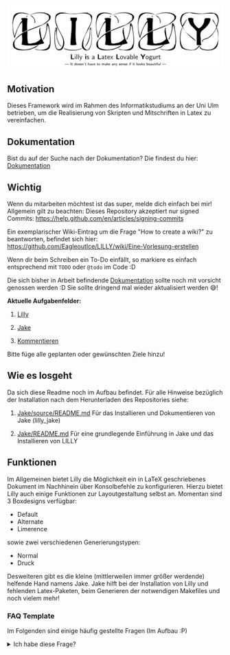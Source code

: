 ![Titelschmild Witelbild](Header.png)

## Motivation 

Dieses Framework wird im Rahmen des Informatikstudiums an der Uni Ulm betrieben, um die Realisierung von Skripten und Mitschriften in Latex zu vereinfachen.

## Dokumentation
Bist du auf der Suche nach der Dokumentation? Die findest du hier: [Dokumentation](Dokumentation/Lilly-Dokumentation.doc.pdf)

## Wichtig

Wenn du mitarbeiten möchtest ist das super, melde dich einfach bei mir! Allgemein gilt zu beachten: 
Dieses Repository akzeptiert nur signed Commits: https://help.github.com/en/articles/signing-commits

Ein exemplarischer Wiki-Eintrag um die Frage "How to create a wiki?" zu beantworten, befindet sich hier:
https://github.com/EagleoutIce/LILLY/wiki/Eine-Vorlesung-erstellen

Wenn dir beim Schreiben ein To-Do einfällt, so markiere es einfach entsprechend mit `TODO` oder `@todo` im Code :D

Die sich bisher in Arbeit befindende [Dokumentation](Dokumentation/Lilly-Dokumentation.doc.pdf) sollte noch mit
vorsicht genossen werden :D Sie sollte dringend mal wieder aktualisiert werden :sweat_smile:!

**Aktuelle Aufgabenfelder:**

1. [Lilly](https://github.com/EagleoutIce/LILLY/projects/3?fullscreen=true)

2. [Jake](https://github.com/EagleoutIce/LILLY/projects/2?fullscreen=true)

3. [Kommentieren](https://github.com/EagleoutIce/LILLY/projects/1?fullscreen=true)

Bitte füge alle geplanten oder gewünschten Ziele hinzu!

## Wie es losgeht
Da sich diese Readme noch im Aufbau befindet. Für alle Hinweise bezüglich der Installation nach dem Herunterladen des Repositories siehe:

1. [Jake/source/README.md](Jake/source/README.md)
   Für das Installieren und Dokumentieren von Jake (lilly_jake) 

2. [Jake/README.md](Jake/README.md) 
   Für eine grundlegende Einführung in Jake und das Installieren von LILLY


## Funktionen 

Im Allgemeinen bietet Lilly die Möglichkeit ein in LaTeX geschriebenes Dokument im Nachhinein über Konsolbefehle zu konfigurieren. Hierzu bietet Lilly auch einige Funktionen zur Layoutgestaltung selbst an.
Momentan sind 3 Boxdesigns verfügbar: 

- Default 
- Alternate 
- Limerence 

sowie zwei verschiedenen Generierungstypen:

- Normal
- Druck

Desweiteren gibt es die kleine (mittlerweilen immer größer werdende) helfende Hand namens Jake. 
Jake hilft bei der Installation von Lilly und fehlenden Latex-Paketen, beim Generieren der notwendigen Makefiles und noch vielem mehr!

### FAQ Template

Im Folgenden sind einige häufig gestellte Fragen (Im Aufbau :P)

<details>
  <summary>Ich habe diese Frage?</summary>
  <p>Lorem ipsum dolor sit amet, consectetur adipiscing elit, sed do eiusmod tempor incididunt ut labore et dolore magna aliqua. Vivamus arcu felis bibendum ut tristique. Malesuada proin libero nunc consequat interdum varius sit. In hac habitasse platea dictumst vestibulum rhoncus est. Orci dapibus ultrices in iaculis. Velit laoreet id donec ultrices tincidunt. Id ornare arcu odio ut sem nulla pharetra. Nisl tincidunt eget nullam non nisi est sit amet facilisis. Ut morbi tincidunt augue interdum velit euismod. Facilisi morbi tempus iaculis urna id.</p>
   <p>Eget velit aliquet sagittis id consectetur purus ut faucibus. Placerat orci nulla pellentesque dignissim enim sit. Enim sed faucibus turpis in eu. Et netus et malesuada fames ac. Mi proin sed libero enim sed faucibus turpis. Odio tempor orci dapibus ultrices in iaculis. Morbi quis commodo odio aenean sed adipiscing diam donec adipiscing. Vel orci porta non pulvinar neque laoreet suspendisse interdum. Cursus in hac habitasse platea dictumst. Porttitor leo a diam sollicitudin tempor id eu nisl nunc. Mattis aliquam faucibus purus in massa tempor nec feugiat. Egestas integer eget aliquet nibh praesent tristique magna. Neque sodales ut etiam sit amet nisl purus in mollis. Diam maecenas ultricies mi eget mauris pharetra et. Nunc sed velit dignissim sodales ut eu sem integer vitae. Eu sem integer vitae justo eget magna fermentum iaculis eu. In iaculis nunc sed augue lacus viverra vitae congue eu.</p>
   <p>Arcu risus quis varius quam quisque id diam. Gravida arcu ac tortor dignissim convallis aenean et. Accumsan lacus vel facilisis volutpat est velit egestas. Pellentesque adipiscing commodo elit at imperdiet. Nibh tortor id aliquet lectus proin nibh nisl condimentum id. Massa id neque aliquam vestibulum morbi blandit cursus risus at. Lectus quam id leo in vitae turpis massa sed elementum. Vitae semper quis lectus nulla at volutpat diam ut venenatis. In egestas erat imperdiet sed euismod nisi. Pellentesque adipiscing commodo elit at imperdiet dui accumsan sit amet. A iaculis at erat pellentesque. Et netus et malesuada fames. Facilisis volutpat est velit egestas dui. Ut eu sem integer vitae justo eget magna fermentum. Massa massa ultricies mi quis. Ut morbi tincidunt augue interdum velit. Donec adipiscing tristique risus nec feugiat. Blandit cursus risus at ultrices mi. Morbi tincidunt ornare massa eget.</p>
   <p>Magna fermentum iaculis eu non diam phasellus vestibulum lorem sed. Neque aliquam vestibulum morbi blandit cursus risus. Amet justo donec enim diam vulputate. Sagittis orci a scelerisque purus semper eget duis at. Aliquam nulla facilisi cras fermentum odio. Lorem ipsum dolor sit amet. Volutpat consequat mauris nunc congue nisi vitae suscipit tellus mauris. Commodo viverra maecenas accumsan lacus vel facilisis. Massa tincidunt nunc pulvinar sapien et ligula ullamcorper malesuada. Luctus venenatis lectus magna fringilla urna porttitor. Sed felis eget velit aliquet sagittis id consectetur purus ut. Egestas diam in arcu cursus. Duis ultricies lacus sed turpis tincidunt id aliquet risus. Libero nunc consequat interdum varius sit amet mattis vulputate.</p>
   <p>Sed nisi lacus sed viverra. Pellentesque habitant morbi tristique senectus et netus. Tellus orci ac auctor augue mauris augue neque gravida. Pellentesque sit amet porttitor eget dolor. Id faucibus nisl tincidunt eget nullam. Consequat nisl vel pretium lectus quam id. Maecenas volutpat blandit aliquam etiam erat velit scelerisque. Netus et malesuada fames ac turpis egestas maecenas. Fringilla phasellus faucibus scelerisque eleifend donec. Amet consectetur adipiscing elit duis tristique. Velit euismod in pellentesque massa placerat duis. Nam libero justo laoreet sit amet. Ac ut consequat semper viverra nam. Sed vulputate odio ut enim blandit volutpat. Duis ultricies lacus sed turpis tincidunt id aliquet.</p>
</details>
